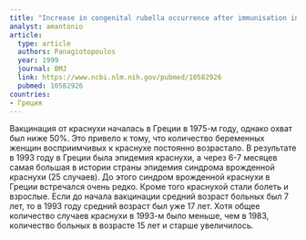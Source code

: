 ```yaml
---
title: "Increase in congenital rubella occurrence after immunisation in Greece: retrospective survey and systematic review"
analyst: amantonio
article:
  type: article
  authors: Panagiotopoulos
  year: 1999
  journal: BMJ
  link: https://www.ncbi.nlm.nih.gov/pubmed/10582926
  pubmed: 10582926
countries:
- Греция
---
```


Вакцинация от краснухи началась в Греции в 1975-м году, однако охват был ниже 50%. Это привело к тому, что количество беременных женщин восприимчивых к краснухе постоянно возрастало. В результате в 1993 году в Греции была эпидемия краснухи, а через 6-7 месяцев самая большая в истории страны эпидемия синдрома врожденной краснухи (25 случаев). До этого синдром врожденной краснухи в Греции встречался очень редко.
Кромe того краснухой стали болеть и взрослые. Если до начала вакцинации средний возраст больных был 7 лет, то в 1993 году средний возраст был уже 17 лет. Хотя общее количество случаев краснухи в 1993-м было меньше, чем в 1983, количество больных в возрасте 15 лет и старше увеличилось.
